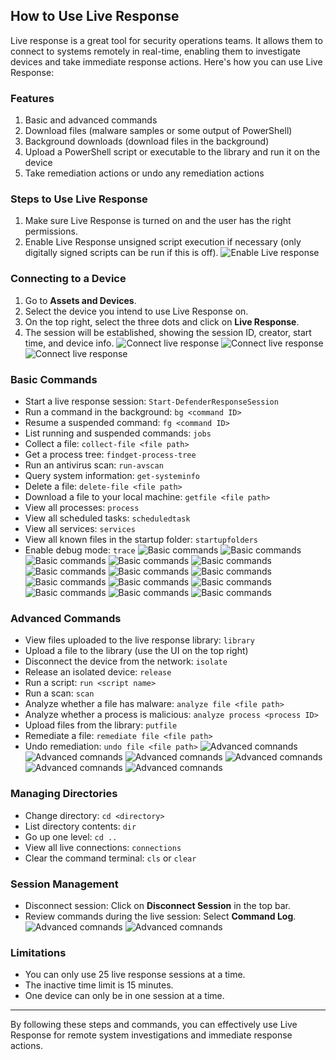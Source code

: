 ## How to Use Live Response

Live response is a great tool for security operations teams. It allows them to connect to systems remotely in real-time, enabling them to investigate devices and take immediate response actions. Here's how you can use Live Response:

### Features
1. Basic and advanced commands
2. Download files (malware samples or some output of PowerShell)
3. Background downloads (download files in the background)
4. Upload a PowerShell script or executable to the library and run it on the device
5. Take remediation actions or undo any remediation actions

### Steps to Use Live Response
1. Make sure Live Response is turned on and the user has the right permissions.
2. Enable Live Response unsigned script execution if necessary (only digitally signed scripts can be run if this is off).
![Enable Live response](https://github.com/StephenOwusuB/Implementing-Microsoft-Defender-for-Enterprise-Security/blob/main/images/live%20response/MDE%20onboard%2072.png)
### Connecting to a Device
1. Go to **Assets and Devices**.
2. Select the device you intend to use Live Response on.
3. On the top right, select the three dots and click on **Live Response**.
4. The session will be established, showing the session ID, creator, start time, and device info.
   ![Connect live response](https://github.com/StephenOwusuB/Implementing-Microsoft-Defender-for-Enterprise-Security/blob/main/images/live%20response/MDE%20onboard%2073.png)
   ![Connect live response](https://github.com/StephenOwusuB/Implementing-Microsoft-Defender-for-Enterprise-Security/blob/main/images/live%20response/MDE%20onboard%2074.png)
    ![Connect live response](https://github.com/StephenOwusuB/Implementing-Microsoft-Defender-for-Enterprise-Security/blob/main/images/live%20response/MDE%20onboard%2075.png)
   
### Basic Commands
- Start a live response session: `Start-DefenderResponseSession`
- Run a command in the background: `bg <command ID>`
- Resume a suspended command: `fg <command ID>`
- List running and suspended commands: `jobs`
- Collect a file: `collect-file <file path>`
- Get a process tree: `findget-process-tree`
- Run an antivirus scan: `run-avscan`
- Query system information: `get-systeminfo`
- Delete a file: `delete-file <file path>`
- Download a file to your local machine: `getfile <file path>`
- View all processes: `process`
- View all scheduled tasks: `scheduledtask`
- View all services: `services`
- View all known files in the startup folder: `startupfolders`
- Enable debug mode: `trace`
 ![Basic commands](https://github.com/StephenOwusuB/Implementing-Microsoft-Defender-for-Enterprise-Security/blob/main/images/live%20response/MDE%20onboard%2076.png)
![Basic commands](https://github.com/StephenOwusuB/Implementing-Microsoft-Defender-for-Enterprise-Security/blob/main/images/live%20response/MDE%20onboard%2077.png)
![Basic commands](https://github.com/StephenOwusuB/Implementing-Microsoft-Defender-for-Enterprise-Security/blob/main/images/live%20response/MDE%20onboard%2078.png)
![Basic commands](https://github.com/StephenOwusuB/Implementing-Microsoft-Defender-for-Enterprise-Security/blob/main/images/live%20response/MDE%20onboard%2079.png)
![Basic commands](https://github.com/StephenOwusuB/Implementing-Microsoft-Defender-for-Enterprise-Security/blob/main/images/live%20response/MDE%20onboard%2080.png)
![Basic commands](https://github.com/StephenOwusuB/Implementing-Microsoft-Defender-for-Enterprise-Security/blob/main/images/live%20response/MDE%20onboard%2081.png)
![Basic commands](https://github.com/StephenOwusuB/Implementing-Microsoft-Defender-for-Enterprise-Security/blob/main/images/live%20response/MDE%20onboard%2082.png)
![Basic commands](https://github.com/StephenOwusuB/Implementing-Microsoft-Defender-for-Enterprise-Security/blob/main/images/live%20response/MDE%20onboard%2083.png)
![Basic commands](https://github.com/StephenOwusuB/Implementing-Microsoft-Defender-for-Enterprise-Security/blob/main/images/live%20response/MDE%20onboard%2084.png)
![Basic commands](https://github.com/StephenOwusuB/Implementing-Microsoft-Defender-for-Enterprise-Security/blob/main/images/live%20response/MDE%20onboard%2085.png)
![Basic commands](https://github.com/StephenOwusuB/Implementing-Microsoft-Defender-for-Enterprise-Security/blob/main/images/live%20response/MDE%20onboard%2086.png)
![Basic commands](https://github.com/StephenOwusuB/Implementing-Microsoft-Defender-for-Enterprise-Security/blob/main/images/live%20response/MDE%20onboard%2087.png)
![Basic commands](https://github.com/StephenOwusuB/Implementing-Microsoft-Defender-for-Enterprise-Security/blob/main/images/live%20response/MDE%20onboard%2088.png)
![Basic commands](https://github.com/StephenOwusuB/Implementing-Microsoft-Defender-for-Enterprise-Security/blob/main/images/live%20response/MDE%20onboard%2089.png)



### Advanced Commands
- View files uploaded to the live response library: `library`
- Upload a file to the library (use the UI on the top right)
- Disconnect the device from the network: `isolate`
- Release an isolated device: `release`
- Run a script: `run <script name>`
- Run a scan: `scan`
- Analyze whether a file has malware: `analyze file <file path>`
- Analyze whether a process is malicious: `analyze process <process ID>`
- Upload files from the library: `putfile`
- Remediate a file: `remediate file <file path>`
- Undo remediation: `undo file <file path>`
![Advanced comnands](https://github.com/StephenOwusuB/Implementing-Microsoft-Defender-for-Enterprise-Security/blob/main/images/live%20response/MDE%20onboard%2091.png)
![Advanced comnands](https://github.com/StephenOwusuB/Implementing-Microsoft-Defender-for-Enterprise-Security/blob/main/images/live%20response/MDE%20onboard%2094.png)
![Advanced comnands](https://github.com/StephenOwusuB/Implementing-Microsoft-Defender-for-Enterprise-Security/blob/main/images/live%20response/MDE%20onboard%2095.png)
![Advanced comnands](https://github.com/StephenOwusuB/Implementing-Microsoft-Defender-for-Enterprise-Security/blob/main/images/live%20response/MDE%20onboard%2096.png)
![Advanced comnands](https://github.com/StephenOwusuB/Implementing-Microsoft-Defender-for-Enterprise-Security/blob/main/images/live%20response/MDE%20onboard%2097.png)
![Advanced comnands](https://github.com/StephenOwusuB/Implementing-Microsoft-Defender-for-Enterprise-Security/blob/main/images/live%20response/MDE%20onboard%2098.png)

### Managing Directories
- Change directory: `cd <directory>`
- List directory contents: `dir`
- Go up one level: `cd ..`
- View all live connections: `connections`
- Clear the command terminal: `cls` or `clear`

### Session Management
- Disconnect session: Click on **Disconnect Session** in the top bar.
- Review commands during the live session: Select **Command Log**.
![Advanced comnands](https://github.com/StephenOwusuB/Implementing-Microsoft-Defender-for-Enterprise-Security/blob/main/images/live%20response/MDE%20onboard%2092.png)
![Advanced comnands](https://github.com/StephenOwusuB/Implementing-Microsoft-Defender-for-Enterprise-Security/blob/main/images/live%20response/MDE%20onboard%2093.png)
### Limitations
- You can only use 25 live response sessions at a time.
- The inactive time limit is 15 minutes.
- One device can only be in one session at a time.

---

By following these steps and commands, you can effectively use Live Response for remote system investigations and immediate response actions.
